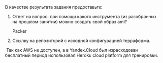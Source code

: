 В качестве результата задания предоставьте:

1. Ответ на вопрос: при помощи какого инструмента (из разобранных на прошлом занятии) можно создать свой образ ami?

   Packer

2. Ссылку на репозиторий с исходной конфигурацией терраформа.

​		Так как AWS не доступен, а в Yandex.Cloud был израсходован бесплатный период использовал Heroku cloud platform для тренировки.

